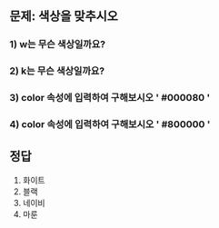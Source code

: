 ## 문제: 색상을 맞추시오
### 1) w는 무슨 색상일까요?
### 2) k는 무슨 색상일까요?
### 3) color 속성에 입력하여 구해보시오 ' #000080 '
### 4) color 속성에 입력하여 구해보시오 ' #800000 '























## 정답
1) 화이트
2) 블랙
3) 네이비
4) 마룬
